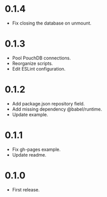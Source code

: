# 0.1.4

* Fix closing the database on unmount.

# 0.1.3

* Pool PouchDB connections.
* Reorganize scripts.
* Edit ESLint configuration.

# 0.1.2

* Add package.json repository field.
* Add missing dependency @babel/runtime.
* Update example.

# 0.1.1

* Fix gh-pages example.
* Update readme.

# 0.1.0

* First release.
